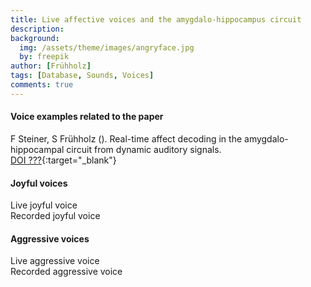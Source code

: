 ```yaml
---
title: Live affective voices and the amygdalo-hippocampus circuit
description:
background:
  img: /assets/theme/images/angryface.jpg
  by: freepik
author: [Frühholz]
tags: [Database, Sounds, Voices]
comments: true
---
```


#### Voice examples related to the paper
F Steiner, S Frühholz (). Real-time affect decoding in the amygdalo-hippocampal
circuit from dynamic auditory signals.
<br />
[DOI ???](){:target="_blank"}
<br />

#### Joyful voices
Live joyful voice
<br />
Recorded joyful voice
<br />

#### Aggressive voices
Live aggressive voice
<br />
Recorded aggressive voice
<br />
